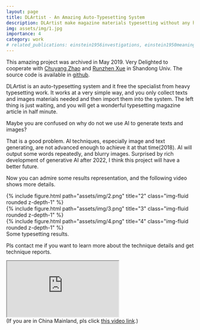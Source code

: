 ```yaml
---
layout: page
title: DLArtist - An Amazing Auto-Typesetting System 
description: DLArtist make magazine materials typesetting without any human effort!
img: assets/img/1.jpg
importance: 4
category: work
# related_publications: einstein1956investigations, einstein1950meaning
---
```

<p>This amazing project was archived in May 2019. Very Delighted to cooperate with <a href="https://www.linkedin.com/in/chuyang-z-ba6aaa208/">Chuyang Zhao</a> and <a href="https://scholar.google.com/citations?user=3BWr5lcAAAAJ&hl=zh-CN">Runzhen Xue</a> in Shandong Univ. The source code is available in <a href="https://github.com/ZhaoChuyang/DLArtist">github</a>. </p>

<p>DLArtist is an auto-typesetting system and it free the specialist from heavy typesetting work. It works at a very simple way, and you only collect texts and images materials needed and then import them into the system. The left thing is just waiting, and you will get a wonderful typesetting magazine article in half minute.</p>

<p>Maybe you are confused on why do not we use AI to generate texts and images?</p>
<p>That is a good problem. AI techniques, especially image and text generating, are not advanced enough to achieve it at that time(2018). AI will output some words repeatedly, and blurry images. Surprised by rich development of generative AI after 2022, I think this project will have a better future. </p>

<p>Now you can admire some results representation, and the following video shows more details.</p>

<div class="row">
    <div class="col-sm mt-3 mt-md-0">
        {% include figure.html path="assets/img/2.png" title="2" class="img-fluid rounded z-depth-1" %}
    </div>
    <div class="col-sm mt-3 mt-md-0">
        {% include figure.html path="assets/img/3.png" title="3" class="img-fluid rounded z-depth-1" %}
    </div>
    <div class="col-sm mt-3 mt-md-0">
        {% include figure.html path="assets/img/4.png" title="4" class="img-fluid rounded z-depth-1" %}
    </div>
</div>
<div class="caption">
    Some typesetting results.
</div>




<p>Pls contact me if you want to learn more about the technique details and get technique reports.</p>
<div class="row">
<iframe src="https://www.instagram.com/reel/Cw1eh8iIZce/?utm_source=ig_web_copy_link&igshid=MzRlODBiNWFlZA=="></iframe>
</div>
(If you are in China Mainland, pls click <a href="https://video.weibo.com/show?fid=1034:4552698192658451">this video link</a>.)






